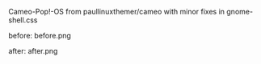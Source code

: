 Cameo-Pop!-OS from paullinuxthemer/cameo with minor fixes in gnome-shell.css

before:
before.png

after:
after.png